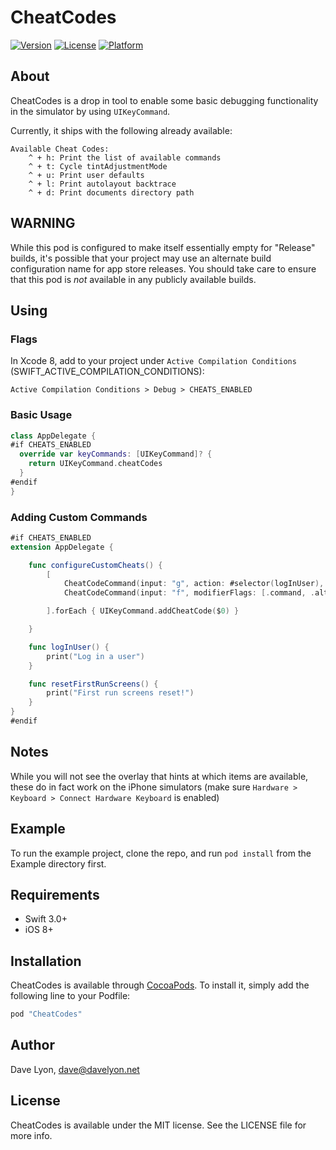 # CheatCodes

[![Version](https://img.shields.io/cocoapods/v/CheatCodes.svg?style=flat)](http://cocoapods.org/pods/CheatCodes)
[![License](https://img.shields.io/cocoapods/l/CheatCodes.svg?style=flat)](http://cocoapods.org/pods/CheatCodes)
[![Platform](https://img.shields.io/cocoapods/p/CheatCodes.svg?style=flat)](http://cocoapods.org/pods/CheatCodes)

## About

CheatCodes is a drop in tool to enable some basic debugging functionality in the simulator by using `UIKeyCommand`.

Currently, it ships with the following already available:

```
Available Cheat Codes:
	^ + h: Print the list of available commands
	^ + t: Cycle tintAdjustmentMode
	^ + u: Print user defaults
	^ + l: Print autolayout backtrace
	^ + d: Print documents directory path
```

## WARNING

While this pod is configured to make itself essentially empty for "Release" builds, it's possible that your project may use an alternate build configuration name for app store releases. You should take care to ensure that this pod is *not* available in any publicly available builds.

## Using

### Flags

In Xcode 8, add to your project under `Active Compilation Conditions` (SWIFT_ACTIVE_COMPILATION_CONDITIONS):

```
Active Compilation Conditions > Debug > CHEATS_ENABLED
```

### Basic Usage

```swift
class AppDelegate {
#if CHEATS_ENABLED
  override var keyCommands: [UIKeyCommand]? {
    return UIKeyCommand.cheatCodes
  }
#endif
}
```

### Adding Custom Commands

```swift
#if CHEATS_ENABLED
extension AppDelegate {

    func configureCustomCheats() {
        [
            CheatCodeCommand(input: "g", action: #selector(logInUser), discoverabilityTitle: "Log in a default user account"),
            CheatCodeCommand(input: "f", modifierFlags: [.command, .alternate], action: #selector(resetFirstRunScreens), discoverabilityTitle: "Reset all first run screens"),

        ].forEach { UIKeyCommand.addCheatCode($0) }

    }

    func logInUser() {
        print("Log in a user")
    }

    func resetFirstRunScreens() {
        print("First run screens reset!")
    }
}
#endif
```

## Notes

While you will not see the overlay that hints at which items are available, these do in fact work on the iPhone simulators (make sure `Hardware > Keyboard > Connect Hardware Keyboard` is enabled)

## Example

To run the example project, clone the repo, and run `pod install` from the Example directory first.

## Requirements

* Swift 3.0+
* iOS 8+

## Installation

CheatCodes is available through [CocoaPods](http://cocoapods.org). To install
it, simply add the following line to your Podfile:

```ruby
pod "CheatCodes"
```

## Author

Dave Lyon, dave@davelyon.net

## License

CheatCodes is available under the MIT license. See the LICENSE file for more info.
